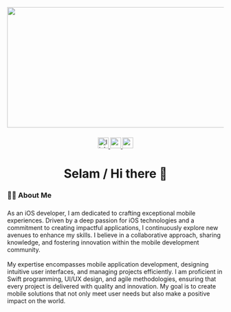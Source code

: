 <div align="center">
  <img height="280" width="1024" src="https://github.com/user-attachments/assets/90a0a9ae-9c8d-4ddf-8a0f-1d7bd1d27926"  />
</div>

###

<div align="center">
  <a href="https://www.linkedin.com/in/abdullaharslan01/" target="_blank">
    <img src="https://img.shields.io/static/v1?message=LinkedIn&logo=linkedin&label=&color=0077B5&logoColor=white&labelColor=&style=for-the-badge" height="25" alt="linkedin logo"  />
  </a>
  <a href="mailto:abdullaharslan1473@gmail.com?subject=Konu Başlığı&body=Merhaba, size bu e-postayı gönderiyorum." target="_blank">
    <img src="https://img.shields.io/static/v1?message=Gmail&logo=gmail&label=&color=D14836&logoColor=white&labelColor=&style=for-the-badge" height="25" alt="gmail logo"  />
  </a>
  <a href="https://medium.com/@abdullaharslan01" target="_blank">
    <img src="https://img.shields.io/static/v1?message=Medium&logo=medium&label=&color=12100E&logoColor=white&labelColor=&style=for-the-badge" height="25" alt="medium logo"  />
  </a>
</div>

###

<h1 align="center">Selam / Hi there 👋</h1>

###

<h3 align="left">👩‍💻  About Me</h3>

###

<p align="left">As an iOS developer, I am dedicated to crafting exceptional mobile experiences. Driven by a deep passion for iOS technologies and a commitment to creating impactful applications, I continuously explore new avenues to enhance my skills. I believe in a collaborative approach, sharing knowledge, and fostering innovation within the mobile development community.<br><br>My expertise encompasses mobile application development, designing intuitive user interfaces, and managing projects efficiently. I am proficient in Swift programming, UI/UX design, and agile methodologies, ensuring that every project is delivered with quality and innovation. My goal is to create mobile solutions that not only meet user needs but also make a positive impact on the world.</p>

###
